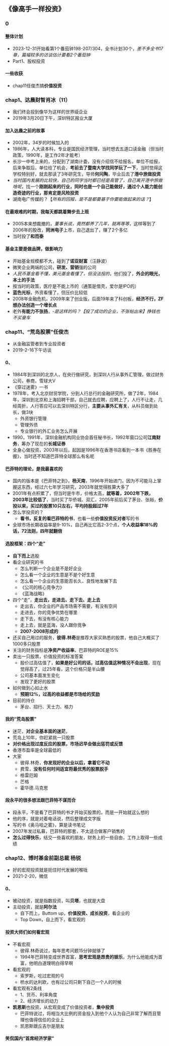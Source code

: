 ## 《像高手一样投资》

### 0

#### 整体计划

+ 2023-12-31开始看第1个番茄钟198-207/304，全书计划30个，*差不多全书17章，篇幅较多的访谈估计要看2个番茄钟*
+ Part1、股权投资

#### 一些收获

+ chap11任俊杰搞**价值投资**

### chap1、达晨财智肖冰（11）

+ 我们终会投到像华为这样的世界级企业
+ 2019年3月20日下午，深圳特区报业大厦

#### 加入达晨之前的故事

+ 2002年，34岁的时候加入的
+ 1986年，人大读本科，专业是国民经济管理，当时想去五道口读金融（但当时政策，1990年，是工作2年才能考）
+ 长沙一中考上来的，分配到了湖南计委，没有介绍信不给报名，单位不给报，后来争取后，单位给了机会，**考前去了暨南大学找同学玩了一下**，当时觉得这学校特别好，就去那读了3年研究生，导师**何问陶**，毕业后去了**港中旅做投资**
+ *当时国内发展的比较快，自己的同学当时都已经是高管了，自己离开港中旅做啥呢*，找一个**刚刚起来的行业，同时也是一个自己能做好，通过个人能力能创造奇迹的行业，那肯定是风险投资**
+ 湖南电广传媒的？【*所有的回报，是不是都要基于你要能做起来的话？*】

#### 在最艰难的时期，我每天都跳着舞步去上班

+ 2005本来想裁撤的，*董事长说，竟然都养了几年，就再等等*，这样等到了2006年的股改，**同洲电子**上市，自己退出了，赚了2个多亿
+ 当时投了**和而泰**

#### 基金主要是做品牌，做影响力

+ 开始基金规模都不大，碰到了**诺亚财富**（汪静波）
+ 微笑企业两端的公司，**研发、营销**强的公司
+ *人民币基金看不懂，美元基金看懂了，但没法投的*，他们投了，**外企的眼光，本土的手法**
+ 按当时的政策，医疗是不能上市的（通策是借壳，爱尔是IPO的）
+ **蓝色光标**，外资看懂了，但压价比较低
+ 2008年金融危机，2009年来了创业版，后面19年来了科创板，**经济不行，ZF想办法创造一个增长点**
+ 老外**有能力不张扬**，-*是这样的吗？【投了成功的企业，不张帖出来】挣钱也不买豪车*

### chap11、“荒岛股票”任俊杰

+ 从金融监管者到专业投资者
+ 2019-2-16下午访谈

#### 0、

+ 1984年到深圳的北京人，在央行做研究，到深圳人行从事外汇管理，做过财务公司，券商，雪球大V
+ 《穿过迷雾》一书
+ 1978年，考入北京财贸学院，分到人行总行的金融研究所，做了2年，1984年，深圳到北京和上海招聘干部，自己就去应聘，应聘上了，人行不让走，几经周折，人行答应可以去深圳特区分行，**主要从事外汇有关**，从科员做到处长，做3块
  + 外资银行管理
  + 管理外债
  + 专业银行的外汇业务怎么开展
+ 1990，1991年，深圳金融机构同业协会首任秘书长，1992年窗口公司**江南财务**，筹办了现在的**长城证券**
+ 全身心做投资，2003年以后，起因是1996年在香港书店看到一本书《胜券在握》，当时还不知道巴菲特全球那么有名呢

#### 巴菲特的理论，是我最喜欢的

+ 国内的版本是《巴菲特之到》，**杨天南**，1996年开始进门，因为不可能马上掌握这东西，经过六七年学习研究，2003年就觉得胜算大多了
+ 2001年有点积累了，但当时是牛市，价格太高，**就等着，2002年下跌，2003年比较低了**，当时买了华侨城、双汇，2005年前后买了茅台、张裕，**价投以来，买过的股票10只左右，平均持股超过7年**
+ 怎么学投资的？
  + **看书，反复的看巴菲特的书**，也看一些**价值投资反对者**写的书
+ 全球市场长期收益率是9-10%，自己再比它高2-3个点，**个人收益率18%的话，72法则，四年就翻倍**

#### 选股框架：四个“走”

+ **自下而上**选股
+ 看企业研究的书
  + 怎么判断一个企业是不是好企业
  + 怎么看一个企业的生意是不是个好生意
  + 怎么看一个企业的生意能否长久、良性地发展下去
  + 《公司的核心竞争力》
  + 《蓝海战略》
+ 四个“走”，**走出去，走进去、走下去、走上去**
  + 走出去，你企业的产品市场需不需要，有没有空间
  + 走进去，你的竞争优势在哪里
  + 走下去，有没有核心能力
  + 走上去，就是蓝海，没人跟你竞争
  + **2007-2008形成的**
+ 还买自己用过的服务，**彼得.林奇**是推荐大家买熟悉的股票，他自己大概买了1000多只股票
+ 关注的财务指标是**净资产收益率**，巴菲特的ROE是15%
+ 卖出一只股票，价值投资的标准答案
  + 股价过高估值了，**如果是好公司的话，过高估值这种情况不会出现**，现在觉得高了，过25年看，这个价格只是半山腰
  + 公司基本面发生变化
  + 发现了更好的股票
+ 如何做到心如止水
  + **预期12%，过高的收益都是市场给的奖励**
+ 目前的持仓
  + 茅台、招行、天士力、格力

#### 我的“荒岛股票”

+ 迷茫，**对企业基本面的迷茫**，
+ 荒岛上10年，你赶紧挑一只股票
+ **对价格出现过度反应的股票，市场迟早会做出惩罚或反馈**
+ 香港市盈率是全球最低的
+ 大家
  + 彼得.林奇，**你发现好的企业以后，拿着它不动**
  + 费雪，**没有任何时间适宜将最优秀的股票脱手**
  + 格雷厄姆
  + 芒格
  + 霍华德.马克思

#### 段永平的很多想法跟巴菲特不谋而合

+ 段永平，不是看了巴菲特的书才开始买股票的，而是一开始就这么想的
+ 他的序，就是对着电话说，然后整理成文字版
+ 写的书《奥马哈之雾》，算是读书笔记
+ 2007年发过私募，巴菲特的那套，不太适合做客户销售的
+ **怎么过得快乐**，结交一些喜欢的朋友，财务上的一些自由，工作上取得一些成绩

### chap12、博时基金前副总裁 杨锐

+ 好的宏观投资就是扼住时代发展的喉咙
+ 2021-2-20，微信

#### 0、

+ 被动投资，就是指数投资，叫**贝塔**，也就是大盘
+ 主动投资，就是**阿尔法**
  + 自下而上，Buttom up，**价值投资、成长投资**，看企业的
  + Top Down，自上而下，看宏观的

#### 投资大师们如何看宏观

+ 不看宏观
  + 彼得.林奇说过，每年思考问题15分钟就够了
  + 1994年巴菲特变成世界首富，**思考宏观是昂贵的娱乐**，为什么他能成为首富，他明白道理明白得早啊
+ 看宏观的
  + 索罗斯，吃过宏观的亏
  + 桥水的达利欧，也有过公司只剩下自己一个人的时候
+ 看宏观有2条线
  + 1、货币、利率角度
  + 2、经济增长的动力
+ **凯恩斯**也投资，从宏观变成了价值投资者，**集中投资**
  + 巴菲特说过，将相当大比例的资金投入到他个人认为自己非常了解而且管理也值得信任的企业上
  + 凯恩斯跟丘吉尔是朋友

#### 笑侃国内“首席经济学家”